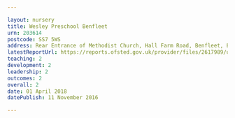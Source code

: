 ```yaml
---

layout: nursery
title: Wesley Preschool Benfleet
urn: 203614
postcode: SS7 5WS
address: Rear Entrance of Methodist Church, Hall Farm Road, Benfleet, Essex, SS7 5WS
latestReportUrl: https://reports.ofsted.gov.uk/provider/files/2617989/urn/203614.pdf
teaching: 2
development: 2
leadership: 2
outcomes: 2
overall: 2
date: 01 April 2018 
datePublish: 11 November 2016

---
```

